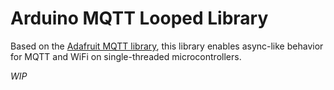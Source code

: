 # Arduino MQTT Looped Library

Based on the [Adafruit MQTT library](https://github.com/adafruit/Adafruit_MQTT_Library), this
library enables async-like behavior for MQTT and WiFi on single-threaded microcontrollers.

*WIP*
